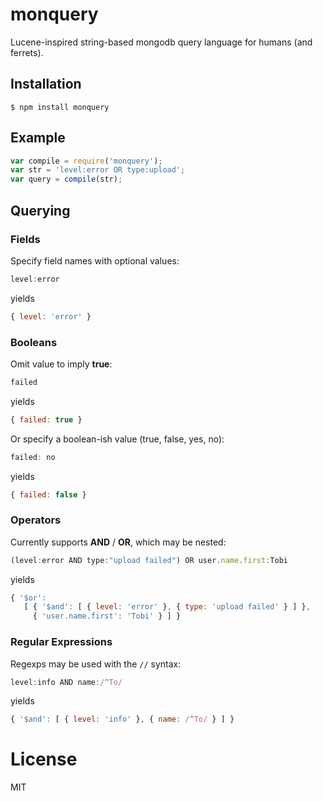 
# monquery

  Lucene-inspired string-based mongodb query language for humans (and ferrets).

## Installation

```
$ npm install monquery
```

## Example

```js
var compile = require('monquery');
var str = 'level:error OR type:upload';
var query = compile(str);
```

## Querying

### Fields

  Specify field names with optional values:

```js
level:error
```

yields

```js
{ level: 'error' }
```

### Booleans

  Omit value to imply __true__:

```js
failed
```

yields

```js
{ failed: true }
```

  Or specify a boolean-ish value (true, false, yes, no):

```js
failed: no
```

yields

```js
{ failed: false }
```

### Operators

  Currently supports __AND__ / __OR__, which may be nested:

```js
(level:error AND type:"upload failed") OR user.name.first:Tobi
```

yields

```js
{ '$or':
   [ { '$and': [ { level: 'error' }, { type: 'upload failed' } ] },
     { 'user.name.first': 'Tobi' } ] }
```

### Regular Expressions

  Regexps may be used with the `//` syntax:

```js
level:info AND name:/^To/
```

yields

```js
{ '$and': [ { level: 'info' }, { name: /^To/ } ] }
```

# License

  MIT